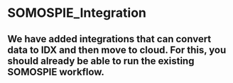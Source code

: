 # SOMOSPIE_Integration

## We have added integrations that can convert data to IDX and then move to cloud. For this, you should already be able to run the existing SOMOSPIE workflow. 


